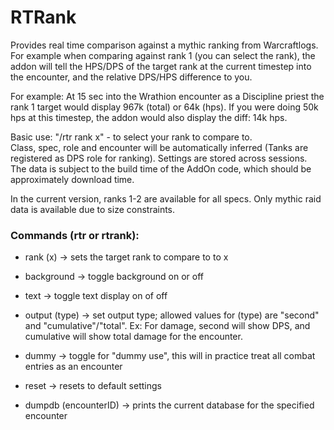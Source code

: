 # RTRank
Provides real time comparison against a mythic ranking from Warcraftlogs.  
For example when comparing against rank 1 (you can select the rank), the addon will tell the HPS/DPS of the
target rank at the current timestep into the encounter, and the relative DPS/HPS difference to you. 

For example: At 15 sec into the Wrathion encounter as a Discipline priest the rank 1 target would 
display 967k (total) or 64k (hps). If you were doing 50k hps at this timestep, the addon would also display the diff: 14k hps.

Basic use: "/rtr rank x" - to select your rank to compare to.  
Class, spec, role and encounter will be automatically inferred (Tanks are registered as DPS role for ranking).
Settings are stored across sessions.  
The data is subject to the build time of the AddOn code, which should be approximately download time.

In the current version, ranks 1-2 are available for all specs.
Only mythic raid data is available due to size constraints.

### Commands (rtr or rtrank):  
* rank (x) -> sets the target rank to compare to to x
* background -> toggle background on or off
* text -> toggle text display on of off
* output (type) -> set output type; allowed values for (type) are "second" and "cumulative"/"total". Ex: For damage, second will show DPS, and cumulative will show total damage for the encounter.

* dummy -> toggle for "dummy use", this will in practice treat all combat entries as an encounter
* reset -> resets to default settings
* dumpdb (encounterID)  -> prints the current database for the specified encounter
